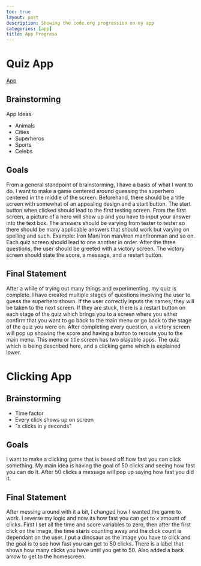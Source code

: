```yaml
---
toc: true
layout: post
description: Showing the code.org progression on my app
categories: [app]
title: App Progress
---
```


# Quiz App

<a href="https://studio.code.org/projects/applab/vwRh3GInnZlL7b4wTEiEcF6Qu07NAd8CAB9eNlNQCMY/edit/#">App</a>

## Brainstorming
App Ideas
- Animals
- Cities
- Superheros
- Sports
- Celebs

## Goals
From a general standpoint of brainstorming, I have a basis of what I want to do. I want to make a game centered around guessing the superhero centered in the middle of the screen. Beforehand, there should be a title screen with somewhat of an appealing design and a start button. The start button when clicked should lead to the first testing screen. From the first screen, a picture of a hero will show up and you have to input your answer into the text box. The answers should be varying from tester to tester so there should be many applicable answers that should work but varying on spelling and such. Example: Iron Man/Iron man/iron man/ironman and so on. Each quiz screen should lead to one another in order. After the three questions, the user should be greeted with a victory screen. The victory screen should state the score, a message, and a restart button.

## Final Statement
After a while of trying out many things and experimenting, my quiz is complete. I have created multiple stages of questions involving the user to guess the superhero shown. If the user correctly inputs the names, they will be taken to the next screen. If they are stuck, there is a restart button on each stage of the quiz which brings you to a screen where you either confirm that you want to go back to the main menu or go back to the stage of the quiz you were on. After completing every question, a victory screen will pop up showing the score and having a button to reroute you to the main menu. This menu or title screen has two playable apps. The quiz which is being described here, and a clicking game which is explained lower.

# Clicking App

## Brainstorming
 - Time factor
 - Every click shows up on screen
 - "x clicks in y seconds"

## Goals
 I want to make a clicking game that is based off how fast you can click something. My main idea is having the goal of 50 clicks and seeing how fast you can do it. After 50 clicks a message will pop up saying how fast you did it.

## Final Statement
 After messing around with it a bit, I changed how I wanted the game to work. I reverse my logic and now its how fast you can get to x amount of clicks. First I set all the time and score variables to zero, then after the first click on the image, the time starts counting away and the click count is dependant on the user. I put a dinosaur as the image you have to click and the goal is to see how fast you can get to 50 clicks. There is a label that shows how many clicks you have until you get to 50. Also added a back arrow to get to the homescreen.
